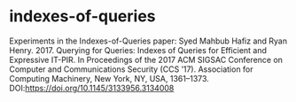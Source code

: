 # indexes-of-queries
Experiments in the Indexes-of-Queries paper: Syed Mahbub Hafiz and Ryan Henry. 2017. Querying for Queries: Indexes of Queries for Efficient and Expressive IT-PIR. In Proceedings of the 2017 ACM SIGSAC Conference on Computer and Communications Security (CCS ’17). Association for Computing Machinery, New York, NY, USA, 1361–1373. DOI:https://doi.org/10.1145/3133956.3134008
